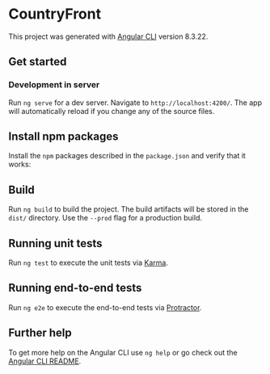 # CountryFront

This project was generated with [Angular CLI](https://github.com/angular/angular-cli) version 8.3.22.

## Get started

### Development in server

Run `ng serve` for a dev server. Navigate to `http://localhost:4200/`. The app will automatically reload if you change any of the source files.

## Install npm packages

Install the `npm` packages described in the `package.json` and verify that it works:

## Build

Run `ng build` to build the project. The build artifacts will be stored in the `dist/` directory. Use the `--prod` flag for a production build.

## Running unit tests

Run `ng test` to execute the unit tests via [Karma](https://karma-runner.github.io).

## Running end-to-end tests

Run `ng e2e` to execute the end-to-end tests via [Protractor](http://www.protractortest.org/).

## Further help

To get more help on the Angular CLI use `ng help` or go check out the [Angular CLI README](https://github.com/angular/angular-cli/blob/master/README.md).
